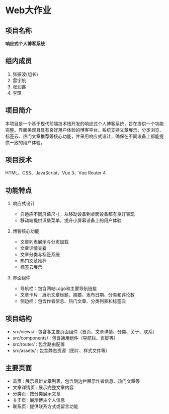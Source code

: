 # Web大作业
## 项目名称
**响应式个人博客系统**

## 组内成员

1. 张振波(组长)
2. 雷宇航
3. 张润鑫
4. 李琪

## 项目简介

本项目是一个基于现代前端技术栈开发的响应式个人博客系统，旨在提供一个功能完整、界面美观且具有良好用户体验的博客平台。系统支持文章展示、分类浏览、标签云、热门文章推荐等核心功能，并采用响应式设计，确保在不同设备上都能提供一致的用户体验。

## 项目技术

HTML、CSS、JavaScript、Vue 3、Vue Router 4

## 功能特点
1. 响应式设计
   
   - 自适应不同屏幕尺寸，从移动设备到桌面设备都有良好表现
   - 移动端提供汉堡菜单，提升小屏幕设备上的用户体验
2. 博客核心功能
   
   - 文章列表展示与分页加载
   - 文章详情查看
   - 文章分类与标签系统
   - 热门文章推荐
   - 标签云展示
3. 界面组件
   
   - 导航栏：包含网站Logo和主要导航链接
   - 文章卡片：展示文章标题、摘要、发布日期、分类和评论数
   - 侧边栏：包含作者信息、热门文章、分类列表和标签云

## 项目结构
- src/views/ : 包含各主要页面组件（首页、文章详情、分类、关于、联系）
- src/components/ : 包含通用组件（导航栏、页脚等）
- src/router/ : 包含路由配置
- src/assets/ : 包含静态资源（图片、样式文件等）
## 主要页面
- 首页 : 展示最新文章列表，包含侧边栏展示作者信息、热门文章等
- 文章详情页 : 展示完整文章内容
- 分类页 : 按分类展示文章
- 关于页 : 展示博主个人信息
- 联系页 : 提供联系方式或留言功能